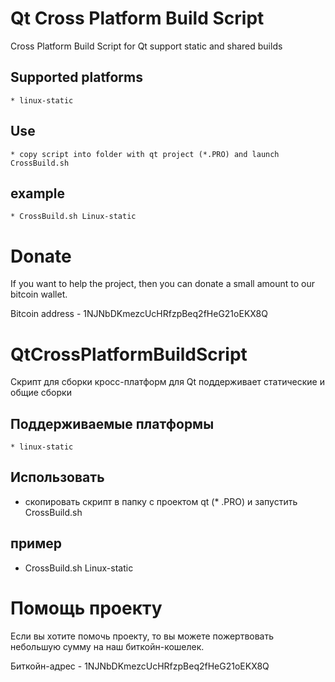 # Qt Cross Platform Build Script
Cross Platform Build Script for Qt support static and shared builds

## Supported platforms
    * linux-static 

## Use 
    * copy script into folder with qt project (*.PRO) and launch CrossBuild.sh

## example
    * CrossBuild.sh Linux-static

# Donate

If you want to help the project, then you can donate a small amount to our bitcoin wallet.

Bitcoin address - 1NJNbDKmezcUcHRfzpBeq2fHeG21oEKX8Q


# QtCrossPlatformBuildScript
Скрипт для сборки кросс-платформ для Qt поддерживает статические и общие сборки

## Поддерживаемые платформы
    * linux-static 

    
## Использовать
* скопировать скрипт в папку с проектом qt (* .PRO) и запустить CrossBuild.sh

## пример
* CrossBuild.sh Linux-static

# Помощь проекту

Если вы хотите помочь проекту, то вы можете пожертвовать небольшую сумму на наш биткойн-кошелек.

Биткойн-адрес - 1NJNbDKmezcUcHRfzpBeq2fHeG21oEKX8Q
